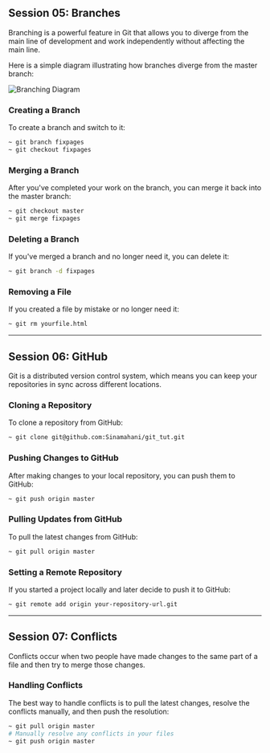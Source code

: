 
## Session 05: Branches

Branching is a powerful feature in Git that allows you to diverge from the main line of development and work independently without affecting the main line.

Here is a simple diagram illustrating how branches diverge from the master branch:

![Branching Diagram](sandbox:/mnt/data/image.png)

### Creating a Branch

To create a branch and switch to it:

```bash
~ git branch fixpages
~ git checkout fixpages
```

### Merging a Branch

After you've completed your work on the branch, you can merge it back into the master branch:

```bash
~ git checkout master
~ git merge fixpages
```

### Deleting a Branch

If you've merged a branch and no longer need it, you can delete it:

```bash
~ git branch -d fixpages
```

### Removing a File

If you created a file by mistake or no longer need it:

```bash
~ git rm yourfile.html
```

---

## Session 06: GitHub

Git is a distributed version control system, which means you can keep your repositories in sync across different locations.

### Cloning a Repository

To clone a repository from GitHub:

```bash
~ git clone git@github.com:Sinamahani/git_tut.git
```

### Pushing Changes to GitHub

After making changes to your local repository, you can push them to GitHub:

```bash
~ git push origin master
```

### Pulling Updates from GitHub

To pull the latest changes from GitHub:

```bash
~ git pull origin master
```

### Setting a Remote Repository

If you started a project locally and later decide to push it to GitHub:

```bash
~ git remote add origin your-repository-url.git
```

---

## Session 07: Conflicts

Conflicts occur when two people have made changes to the same part of a file and then try to merge those changes.

### Handling Conflicts

The best way to handle conflicts is to pull the latest changes, resolve the conflicts manually, and then push the resolution:

```bash
~ git pull origin master
# Manually resolve any conflicts in your files
~ git push origin master
```

